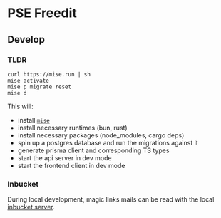 # PSE Freedit

## Develop

### TLDR

```commandline
curl https://mise.run | sh
mise activate
mise p migrate reset
mise d
```

This will:

- install [`mise`](https://mise.jdx.dev)
- install necessary runtimes (bun, rust)
- install necessary packages (node_modules, cargo deps)
- spin up a postgres database and run the migrations against it
- generate prisma client and corresponding TS types
- start the api server in dev mode
- start the frontend client in dev mode

### Inbucket

During local development, magic links mails can be read with the local [inbucket server](http://127.0.0.1:54324/).
